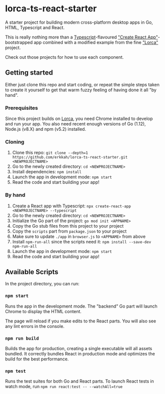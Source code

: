 # lorca-ts-react-starter

A starter project for building modern cross-platform desktop apps in Go, HTML, Typescript and React.

This is really nothing more than a [Typescript][3]-flavoured ["Create React App"][1]-bootstrapped app combined with a modified example from the fine ["Lorca"][2] project.

Check out those projects for how to use each component.

[1]: https://facebook.github.io/create-react-app/docs/adding-typescript "Create React App"
[2]: https://github.com/zserge/lorca "Lorca"
[3]: https://www.typescriptlang.org "Typescript"

## Getting started

Either just clone this repo and start coding, or repeat the simple steps taken to create it yourself to get that warm fuzzy feeling of having done it all "by hand".

### Prerequisites

Since this project builds on [Lorca][2], you need Chrome installed to develop and run your app. You also need recent enough versions of Go (1.12), Node.js (v8.X) and npm (v5.2) installed.

### Cloning

1. Clone this repo: `git clone --depth=1 https://github.com/erkkah/lorca-ts-react-starter.git <NEWPROJECTNAME>`
1. Go to the newly created directory: `cd <NEWPROJECTNAME>`
1. Install dependencies: `npm install`
1. Launch the app in development mode: `npm start`
1. Read the code and start building your app!

### By hand

1. Create a React app with Typescript: `npx create-react-app <NEWPROJECTNAME> --typescript`
1. Go to the newly created directory: `cd <NEWPROJECTNAME>`
1. Initialize the Go part of the project: `go mod init <APPNAME>`
1. Copy the Go stub files from this project to your project
1. Copy the `scripts` part from `package.json` to your project
1. Make sure to update `./app` in `browser.js` to `<APPNAME>` from above
1. Install `npm-run-all` since the scripts need it: `npm install --save-dev npm-run-all`
1. Launch the app in development mode: `npm start`
1. Read the code and start building your app!

## Available Scripts

In the project directory, you can run:

### `npm start`

Runs the app in the development mode. The "backend" Go part will launch Chrome to display the HTML content.

The page will reload if you make edits to the React parts.
You will also see any lint errors in the console.

### `npm run build`

Builds the app for production, creating a single executable will all assets bundled. It correctly bundles React in production mode and optimizes the build for the best performance.

### `npm test`

Runs the test suites for both Go and React parts.
To launch React tests in watch mode, run `npm run react:test -- --watchAll=true`
